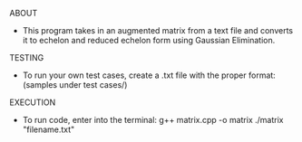 ABOUT
- This program takes in an augmented matrix from a text file and converts
  it to echelon and reduced echelon form using Gaussian Elimination.

TESTING
- To run your own test cases, create a .txt file with the 
  proper format: (samples under test cases/)

EXECUTION
- To run code, enter into the terminal:
g++ matrix.cpp -o matrix
./matrix "filename.txt"
